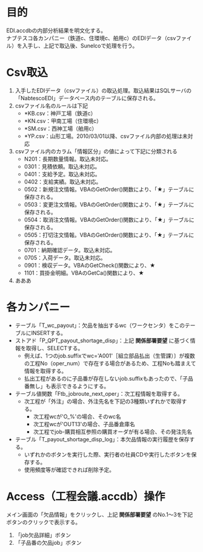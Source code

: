 # 目的
EDI.accdbの内部分析結果を明文化する。  
ナブテスコ各カンパニー（鉄道c、住環境c、舶用c）のEDIデータ（csvファイル）を入手し、上記で取込後、Sunelcoで処理を行う。

# Csv取込
1. 入手したEDIデータ（csvファイル）の取込処理。取込結果はSQLサーバの「NabtescoEDI」データベース内のテーブルに保存される。
2. csvファイル名のルールは下記
   - *KB.csv：神戸工場（鉄道c）
   - *KN.csv：甲南工場（住環境c）
   - *SM.csv：西神工場（舶用c）
   - *YP.csv：山形工場。2010/03/01以降、csvファイル内部の処理は未対応
3. csvファイル内のカラム「情報区分」の値によって下記に分類される
   - N201：長期数量情報。取込未対応。
   - 0301：見積依頼。取込未対応。
   - 0401：支給予定。取込未対応。
   - 0402：支給実績。取込未対応。
   - 0502：新規注文情報。VBAのGetOrder()関数により、「★」テーブルに保存される。
   - 0503：変更注文情報。VBAのGetOrder()関数により、「★」テーブルに保存される。
   - 0504：取消注文情報。VBAのGetOrder()関数により、「★」テーブルに保存される。
   - 0505：打切注文情報。VBAのGetOrder()関数により、「★」テーブルに保存される。
   - 0701：納期確認データ。取込未対応。
   - 0705：入荷データ。取込未対応。
   - 0901：検収データ。VBAのGetCheck()関数により、★
   - 1101：買掛金明細。VBAのGetCa()関数により、★
4. あああ
 

# 各カンパニー
- テーブル「T_wc_payout」：欠品を抽出するwc（ワークセンタ）をこのテーブルにINSERTする。
- ストアド「P_QPT_payout_shortage_disp」：上記 **関係部署要望** に基づく情報を取得し、SELECTする。
  - 例えば、1つのjob.suffixでwc='A001'［組立部品払出（生管課）〕が複数の工程No（oper_num）で存在する場合があるため、工程Noも踏まえて情報を取得する。
  - 払出工程があるのに子品番が存在しないjob.suffixもあったので、「子品番無し」も表示できるようにする。
- テーブル値関数「Ftb_jobroute_next_oper」：次工程情報を取得する。
  - 次工程が「外注」の場合、外注先名を下記の3種類いずれかで取得する。
    - 次工程wcが'O_%'の場合、そのwc名
    - 次工程wcが'OUT13'の場合、子品番倉庫名
    - 次工程でjob-購買相互参照の購買オーダが有る場合、その発注先名
- テーブル「T_payout_shortage_disp_log」：本欠品情報の実行履歴を保存する。
   - いずれかのボタンを実行した際、実行者の社員CDや実行したボタンを保存する。
   - 使用頻度等が確認できれば削除予定。

# Access（工程会議.accdb）操作
メイン画面の「欠品情報」をクリックし、上記 **関係部署要望** のNo.1～3を下記ボタンのクリックで表示する。
1. 「job欠品詳細」ボタン
2. 「子品番の欠品job」ボタン

